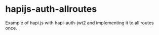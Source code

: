 # hapijs-auth-allroutes
Example of hapi.js with hapi-auth-jwt2 and implementing it to all routes once.
